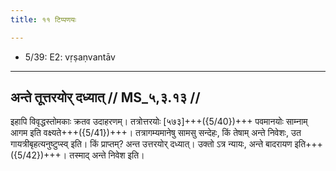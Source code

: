 ```yaml
---
title: ११ टिप्पणयः

---
```

- 5/39: E2: vṛṣaṇvantāv

____________________________________________


## अन्ते तूत्तरयोर् दध्यात् // MS_५,३.१३ //

इहापि विवृद्धस्तोमकाः क्रतव उदाहरणम्। तत्रोत्तरयोः [५७३]+++({5/40})+++ पवमानयोः साम्नाम् आगम इति वक्ष्यते+++({5/41})+++। तत्रागम्यमानेषु सामसु सन्देहः, किं तेषाम् अन्ते निवेशः, उत गायत्रीबृहत्यनुष्टुप्स्व् इति। किं प्राप्तम्? अन्त उत्तरयोर् दध्यात्। उक्तो ऽत्र न्यायः, अन्ते बादरायण इति+++({5/42})+++। तस्माद् अन्ते निवेश इति।